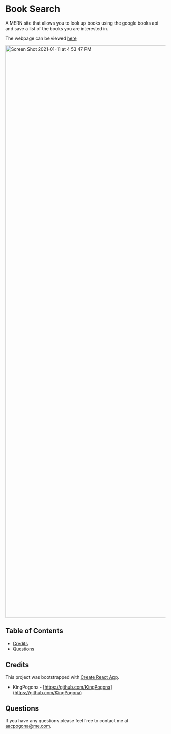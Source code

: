 # Book Search

A MERN site that allows you to look up books using the google books api and save a list of the books you are interested in.

The webpage can be viewed [here](https://young-hamlet-94368.herokuapp.com)


<img width="1792" alt="Screen Shot 2021-01-11 at 4 53 47 PM" src="https://user-images.githubusercontent.com/31211822/104251981-320eed80-542e-11eb-9aa9-787ae725c895.png">



## Table of Contents 

* [Credits](#credits)
* [Questions](#questions)

    
    
    
## Credits

This project was bootstrapped with [Create React App](https://github.com/facebook/create-react-app).

* KingPogona - [https://github.com/KingPogona](https://github.com/KingPogona)
    


## Questions

If you have any questions please feel free to contact me at aacpogona@me.com.

